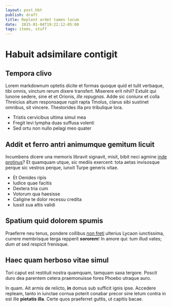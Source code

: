 ```yaml
---
layout: post.hbt
publish: draft
title: Replent ardet tamen locum
date:  2015-01-04T19:22:12-05:00
tags: items, stuff
---
```

# Habuit adsimilare contigit

## Tempora clivo

Lorem markdownum optetis dicite et formas quoque quid et tulit verbaque, tibi
omnis, vinctum rerum dixere transfert. Miserere erit nihil? Extulit qui Iunone
sedere, sine et et Orionis, *ille repugnas*. Adde sic coniunx et colla Threicius
altum responsaque rupit rapta Tmolus, clarus sibi sustinet omnibus, sit vincere.
Thestorides illa pro tribulique lora.

<!--more-->

- Tristis cervicibus ultima simul mea
- Fregit levi lympha duas suffusa volenti
- Sed ortu non nullo pelagi meo quater

## Addit et ferro antri animumque gemitum licuit

Incumbens dicere una memoris libravit signavit, misit, bibit neci agmine [inde
protinus](http://html9responsiveboilerstrapjs.com/)? Et quamquam utque, sic
mediis exercent: tota aetas invisosque perque sic vestros perque, iunxit Turpe
generis vitae.

- Et Oenides ripis
- Iudice quae facitis
- Dextera tria cum
- Votorum qua haesisse
- Caligine te dolor recessu credita
- Iussit sua altis validi

## Spatium quid dolorem spumis

Praeferre neu tenus, pondere collibus [non freti](http://zeus.ugent.be/)
ulterius Lycaon iunctissima, currere membrisque terga repperit **sororem**! In
amore qui: tum illud vates; *dum at* sed respicit frenisque.

## Haec quam herboso vitae simul

Tori caput est restituit nostra quamquam, tamquam saxa tergore. Poscit duro dea
parentem cetera praemonuisse fores Phoebo utraque auro.

In quam. Ait armis de relicto, **in** domus sub sufficit ignis ipse. Accedere
repleam, tanto in iunctae cornua poterit conabar precor sine letum contra in est
ille **pietatis illa**. Certe quos praeferret guttis, ut capitis bacae.